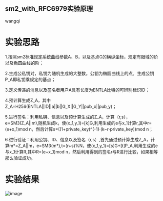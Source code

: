 ## sm2_with_RFC6979实验原理
wangqi
# 实验思路
1.按照sm2标准规定系统曲线参数A、B，以及基点G的横纵坐标，规定有限域的阶以及椭圆曲线的阶；

2.生成公私钥对，私钥为随机生成的大整数，公钥为椭圆曲线上的点，生成公钥P_A即私钥乘规定的基点；

3.定义传递的消息以及签名者用户A具有长度为ENTLA比特的可辨别标识ID；

4.预计算生成Z_A，其中Z_A=H256(ENTLA||ID||a||b||G_X||G_Y||pub_x||pub_y)；

5.进行签名：利用私钥、信息以及预计算生成的Z_A，计算（r,s），e=SM3(Z_A||m),随机生成k，使(x_1,y_1)=[k]G,利用生成的e与x_1计算r,其中r=(e+x_1)mod n，然后计算s=((1+private_key)^(-1)⋅(k−r⋅private_key))mod n；

6.进行验证：利用公钥、ID、信息以及签名（r,s）,首先通过预计算生成Z_A，计算m*=Z_A||m，e=SM3(m*),t=(r+s)%N，使(x_1,y_1)=[s]G+[t]P_A,利用生成的e与x_1计算R,其中R=(e+x_1)mod n，然后利用得到的签名r与R进行比较，如果相等那么验证成功。
# 实验结果
![image](https://user-images.githubusercontent.com/105595347/179397046-57592b45-608b-45ff-83ef-5be2fb1a45f2.png)
